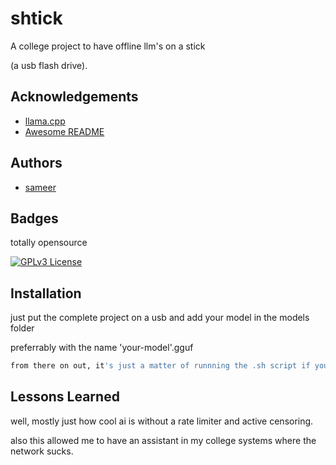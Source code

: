 
# shtick

A college project to have offline llm's on a stick

(a usb flash drive).


## Acknowledgements

 - [llama.cpp](https://github.com/ggml-org/llama.cpp)
 - [Awesome README](https://github.com/matiassingers/awesome-readme)



## Authors

- [sameer](https://www.github.com/REXFEDEC)


## Badges

totally opensource


[![GPLv3 License](https://img.shields.io/badge/License-GPL%20v3-yellow.svg)](https://opensource.org/licenses/)


## Installation

just put the complete project on a usb and add your model in the models folder

preferrably with the name 'your-model'.gguf

```bash
from there on out, it's just a matter of runnning the .sh script if you're on linux and running the batch file if you're on windows
```
    
## Lessons Learned

well, mostly just how cool ai is without a rate limiter and active censoring.

also this allowed me to have an assistant in my college systems where the network sucks.

